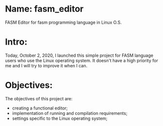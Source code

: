 # Name: fasm_editor
FASM Editor for fasm programming language in Linux O.S.

# Intro:
Today, October 2, 2020, I launched this simple project for FASM language users who use the Linux operating system. It doesn't have a high priority for me and I will try to improve it when I can.

# Objectives:
The objectives of this project are:
- creating a functional editor;
- implementation of running and compilation requirements;
- settings specific to the Linux operating system;
